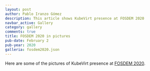 ```yaml
---
layout: post
author: Pablo Iranzo Gómez
description: This article shows KubeVirt presence at FOSDEM 2020
navbar_active: Gallery
category: gallery
comments: true
title: FOSDEM 2020 in pictures
pub-date: February 2
pub-year: 2020
galleria: fosdem2020.json
---
```


Here are some of the pictures of KubeVirt presence at [FOSDEM 2020](https://archive.fosdem.org/2020/).
